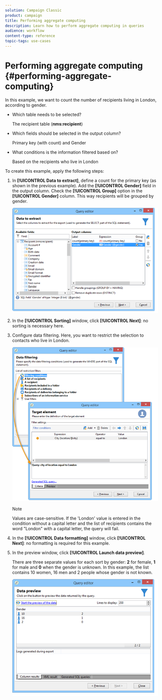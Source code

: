 ```yaml
---
solution: Campaign Classic
product: campaign
title: Performing aggregate computing
description: Learn how to perform aggregate computing in queries
audience: workflow
content-type: reference
topic-tags: use-cases
---
```


# Performing aggregate computing {#performing-aggregate-computing}

In this example, we want to count the number of recipients living in London, according to gender.

* Which table needs to be selected?

  The recipient table (**nms:recipient**)

* Which fields should be selected in the output column?

  Primary key (with count) and Gender

* What conditions is the information filtered based on?

  Based on the recipients who live in London

To create this example, apply the following steps:

1. In **[!UICONTROL Data to extract]**, define a count for the primary key (as shown in the previous example). Add the **[!UICONTROL Gender]** field in the output column. Check the **[!UICONTROL Group]** option in the **[!UICONTROL Gender]** column. This way recipients will be grouped by gender.

   ![](assets/query_editor_nveau_27.png)

1. In the **[!UICONTROL Sorting]** window, click **[!UICONTROL Next]**: no sorting is necessary here.
1. Configure data filtering. Here, you want to restrict the selection to contacts who live in London.

   ![](assets/query_editor_22.png)

   >[!NOTE]
   >
   >Values are case-sensitive. If the 'London' value is entered in the condition without a capital letter and the list of recipients contains the word "London" with a capital letter, the query will fail.

1. In the **[!UICONTROL Data formatting]** window, click **[!UICONTROL Next]**: no formatting is required for this example.
1. In the preview window, click **[!UICONTROL Launch data preview]**.

   There are three separate values for each sort by gender: **2** for female, **1** for male and **0** when the gender is unknown. In this example, the list contains 10 women, 16 men and 2 people whose gender is not known.

   ![](assets/query_editor_agregat_04.png)
